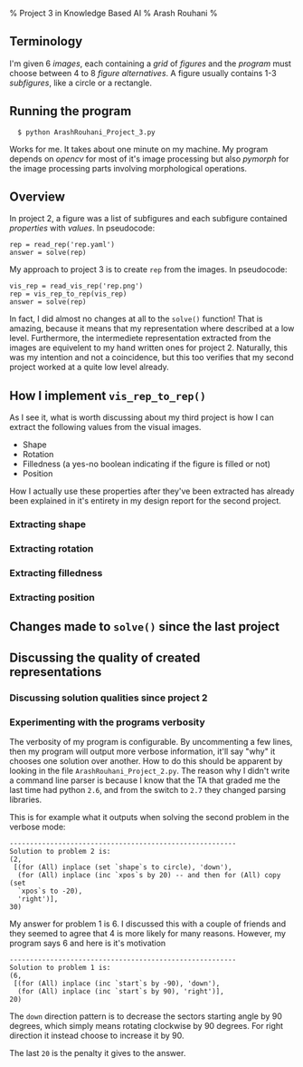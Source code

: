 % Project 3 in Knowledge Based AI
% Arash Rouhani
%

## Terminology

I'm given 6 *images*, each containing a *grid* of *figures* and the
*program* must choose between 4 to 8 *figure alternatives*. A figure usually
contains 1-3 *subfigures*, like a circle or a rectangle.

## Running the program

      $ python ArashRouhani_Project_3.py

Works for me. It takes about one minute on my machine. My program depends on
*opencv* for most of it's image processing but also *pymorph* for the image
processing parts involving morphological operations.

## Overview

In project 2, a figure was a list of subfigures and each subfigure contained
*properties* with *values*. In pseudocode:

    rep = read_rep('rep.yaml')
    answer = solve(rep)

My approach to project 3 is to create `rep` from the images. In pseudocode:

    vis_rep = read_vis_rep('rep.png')
    rep = vis_rep_to_rep(vis_rep)
    answer = solve(rep)

In fact, I did almost no changes at all to the `solve()` function! That
is amazing, because it means that my representation where described at a
low level. Furthermore, the intermediete representation extracted from
the images are equivelent to my hand written ones for project 2.
Naturally, this was my intention and not a coincidence, but this too
verifies that my second project worked at a quite low level already.

## How I implement `vis_rep_to_rep()`

As I see it, what is worth discussing about my third project is how I
can extract the following values from the visual images.

  * Shape
  * Rotation
  * Filledness (a yes-no boolean indicating if the figure is filled or not)
  * Position

How I actually use these properties after they've been extracted has
already been explained in it's entirety in my design report for the
second project.

### Extracting shape

### Extracting rotation

### Extracting filledness

### Extracting position


## Changes made to `solve()` since the last project



## Discussing the quality of created representations

### Discussing solution qualities since project 2



### Experimenting with the programs verbosity

The verbosity of my program is configurable. By uncommenting a few
lines, then my program will output more verbose information, it'll say
"why" it chooses one solution over another. How to do this should be
apparent by looking in the file `ArashRouhani_Project_2.py`. The reason why
I didn't write a command line parser is because I know that the TA that
graded me the last time had python `2.6`, and from the switch to `2.7`
they changed parsing libraries.

This is for example what it outputs when solving the second problem in the
verbose mode:

    --------------------------------------------------------
    Solution to problem 2 is:
    (2,
     [(for (All) inplace (set `shape`s to circle), 'down'),
      (for (All) inplace (inc `xpos`s by 20) -- and then for (All) copy (set
      `xpos`s to -20),
      'right')],
    30)

My answer for problem 1 is 6. I discussed this with a couple of friends
and they seemed to agree that 4 is more likely for many reasons.
However, my program says 6 and here is it's motivation

    --------------------------------------------------------
    Solution to problem 1 is:
    (6,
     [(for (All) inplace (inc `start`s by -90), 'down'),
      (for (All) inplace (inc `start`s by 90), 'right')],
    20)

The `down` direction pattern
is to decrease the sectors starting angle by 90 degrees, which simply
means rotating clockwise by 90 degrees. For right direction it instead
choose to increase it by 90.

The last `20` is the penalty it gives to the answer.
